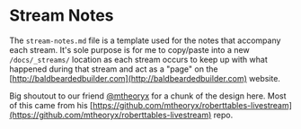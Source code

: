 # Stream Notes

The `stream-notes.md` file is a template used for the notes that accompany each stream.  It's sole purpose is for me to copy/paste into a new `/docs/_streams/` location as each stream occurs to keep up with what happened during that stream and act as a "page" on the [http://baldbeardedbuilder.com](http://baldbeardedbuilder.com) website.

Big shoutout to our friend [@mtheoryx](https://github.com/mtheoryx) for a chunk of the design here.  Most of this came from his [https://github.com/mtheoryx/roberttables-livestream](https://github.com/mtheoryx/roberttables-livestream) repo.